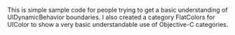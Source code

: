This is simple sample code for people trying to get a basic understanding of UIDynamicBehavior boundaries.
I also created a category FlatColors for UIColor to show a very basic understandable use of Objective-C categories.